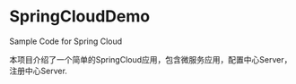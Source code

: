# SpringCloudDemo
Sample Code for Spring Cloud 

本项目介绍了一个简单的SpringCloud应用，包含微服务应用，配置中心Server，注册中心Server.

